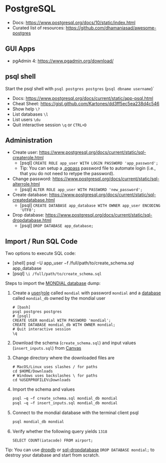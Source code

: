 # PostgreSQL

* Docs: https://www.postgresql.org/docs/10/static/index.html
* Curated list of resources: https://github.com/dhamaniasad/awesome-postgres

## GUI Apps

* pgAdmin 4: https://www.pgadmin.org/download/

## psql shell

Start the psql shell with `psql postgres postgres` (`psql dbname username`)`

* Docs: https://www.postgresql.org/docs/current/static/app-psql.html
* Cheat Sheet: https://gist.github.com/Kartones/dd3ff5ec5ea238d4c546
* Show help `\?`
* List databases `\l`
* List users `\du`
* Quit interactive session `\q` or `CTRL+D`

## Administration

* Create user: https://www.postgresql.org/docs/current/static/sql-createrole.html
  * [psql] `CREATE ROLE app_user WITH LOGIN PASSWORD 'app_password';`
  * Tip: You can setup a [.pgpass](https://www.postgresql.org/docs/current/static/libpq-pgpass.html) password file to automate login (i.e., that you do not need to retype the password).
* Change password: https://www.postgresql.org/docs/current/static/sql-alterrole.html
  * [psql] `ALTER ROLE app_user WITH PASSWORD 'new_password';`
* Create database: https://www.postgresql.org/docs/current/static/sql-createdatabase.html
  * [psql] `CREATE DATABASE app_database WITH OWNER app_user ENCODING 'UTF8';`
* Drop database: https://www.postgresql.org/docs/current/static/sql-dropdatabase.html
  * [psql] `DROP DATABASE app_database;`

## Import / Run SQL Code

Two options to execute SQL code:

* [shell] psql −U app_user −f /full/path/to/create_schema.sql app_database
* [psql] `\i /full/path/to/create_schema.sql`

Steps to import the [MONDIAL database](https://www.dbis.informatik.uni-goettingen.de/Mondial/) dump:

1. Create a [user](https://www.postgresql.org/docs/current/sql-createuser.html)/[role](https://www.postgresql.org/docs/current/sql-createrole.html) called `mondial` with password `mondial` and a [database](https://www.postgresql.org/docs/current/sql-createdatabase.html) called `mondial_db` owned by the mondial user

    ```none
    # [bash]
    psql postgres postgres
    # [psql]
    CREATE USER mondial WITH PASSWORD 'mondial';
    CREATE DATABASE mondial_db WITH OWNER mondial;
    # Quit interactive session
    \q
    ```

2. Download the schema (`create_schema.sql`) and input values (`insert_inputs.sql`) from [Canvas](https://chalmers.instructure.com/courses/17445/files/folder/SQL#)
3. Change directory where the downloaded files are

    ```shell
    # MacOS/Linux uses slashes / for paths
    cd $HOME/Downloads
    # Windows uses backslashes \ for paths
    cd %USERPROFILE%\Downloads
    ```

4. Import the schema and values

    ```bash
    psql −q −f create_schema.sql mondial_db mondial
    psql −q −f insert_inputs.sql mondial_db mondial
    ```

5. Connect to the mondial database with the terminal client psql

    ```bash
    psql mondial_db mondial
    ```

6. Verify whether the following query yields `1318`

    ```none
    SELECT COUNT(iatacode) FROM airport;
    ```

Tip: You can use [dropdb](https://www.postgresql.org/docs/current/app-dropdb.html) or [sql-dropdatabase](https://www.postgresql.org/docs/current/sql-dropdatabase.html) `DROP DATABASE mondial;` to destroy your database and start from scratch.

